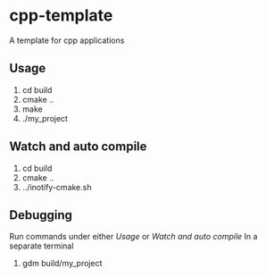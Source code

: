 # cpp-template
A template for cpp applications

## Usage
1. cd build
2. cmake ..
3. make
4. ./my_project

## Watch and auto compile
1. cd build
2. cmake ..
3. ../inotify-cmake.sh

## Debugging
Run commands under either *Usage* or *Watch and auto compile*
In a separate terminal
1. gdm build/my_project

